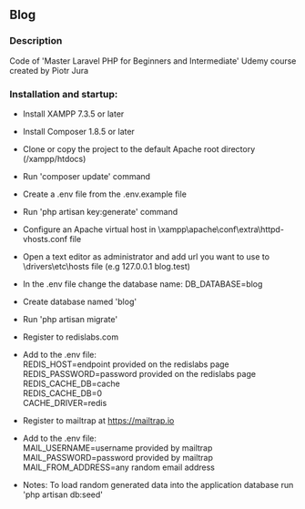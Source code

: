 ## Blog

### Description

Code of 'Master Laravel PHP for Beginners and Intermediate' Udemy course created by Piotr Jura

### Installation and startup:

- Install XAMPP 7.3.5 or later
- Install Composer 1.8.5 or later
- Clone or copy the project to the default Apache root directory (/xampp/htdocs)
- Run 'composer update' command
- Create a .env file from the .env.example file 
- Run 'php artisan key:generate' command
- Configure an Apache virtual host in \xampp\apache\conf\extra\httpd-vhosts.conf file
- Open a text editor as administrator and add url you want to use to \drivers\etc\hosts file (e.g 127.0.0.1 blog.test)
- In the .env file change the database name: DB_DATABASE=blog 
- Create database named 'blog'
- Run 'php artisan migrate'
- Register to redislabs.com
- Add to the .env file:  
REDIS_HOST=endpoint provided on the redislabs page      		
REDIS_PASSWORD=password provided on the redislabs page  				
REDIS_CACHE_DB=cache    
REDIS_CACHE_DB=0   
CACHE_DRIVER=redis 
- Register to mailtrap at https://mailtrap.io
- Add to the .env file:  
MAIL_USERNAME=username provided by mailtrap   
MAIL_PASSWORD=password provided by mailtrap   
MAIL_FROM_ADDRESS=any random email address  

- Notes: 
To load random generated data into the application database run 'php artisan db:seed'

